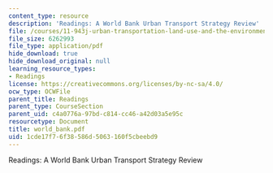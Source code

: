 ```yaml
---
content_type: resource
description: 'Readings: A World Bank Urban Transport Strategy Review'
file: /courses/11-943j-urban-transportation-land-use-and-the-environment-spring-2002/1cde17f76f38586d5063160f5cbeebd9_world_bank.pdf
file_size: 6262993
file_type: application/pdf
hide_download: true
hide_download_original: null
learning_resource_types:
- Readings
license: https://creativecommons.org/licenses/by-nc-sa/4.0/
ocw_type: OCWFile
parent_title: Readings
parent_type: CourseSection
parent_uid: c4a0776a-97bd-c814-cc46-a42d03a5e95c
resourcetype: Document
title: world_bank.pdf
uid: 1cde17f7-6f38-586d-5063-160f5cbeebd9
---
```

Readings: A World Bank Urban Transport Strategy Review